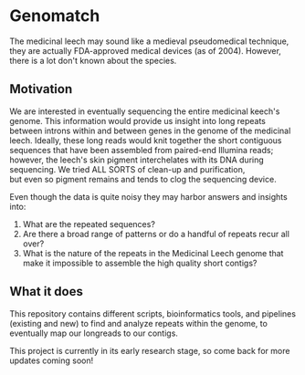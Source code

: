 # Genomatch
The medicinal leech may sound like a medieval pseudomedical technique, they are actually FDA-approved medical devices (as of 2004).
However, there is a lot don't known about the species. 

Motivation
----------
We are interested in eventually sequencing the entire medicinal keech's genome. This information would provide us
insight into long repeats between introns within and between genes in the genome of the medicinal leech. 
Ideally, these long reads would knit together the short contiguous sequences that have been assembled from paired-end Illumina reads; 
however, the leech's skin pigment interchelates with its DNA during sequencing.  We tried ALL SORTS of clean-up and purification,  
but even so pigment remains and tends to clog the sequencing device. 

Even though the data is quite noisy they may harbor answers and insights into:
1. What are the repeated sequences?  
2. Are there a broad range of patterns or do a handful of repeats recur all over?
3. What is the nature of the repeats in the Medicinal Leech genome that make it impossible to assemble the high quality short contigs?  

What it does
------------
This repository contains different scripts, bioinformatics tools, and pipelines (existing and new) to find and analyze repeats within the genome, to 
eventually map our longreads to our contigs. 

This project is currently in its early research stage, so come back for more updates coming soon!

